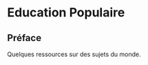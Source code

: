 # Education Populaire

## Préface 

Quelques ressources sur des sujets du monde.

<!--
<span style="color: orange; font-size: 70%;">@)}-,--`,-------</span>
-->
<br/>
<br/>
